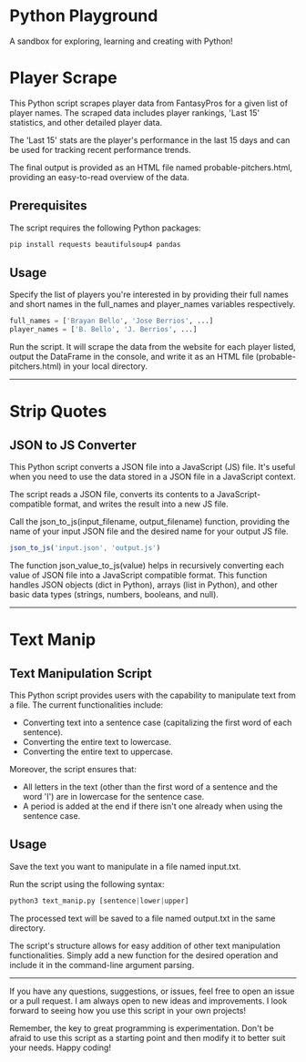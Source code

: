 # Python Playground
A sandbox for exploring, learning and creating with Python!


# Player Scrape

This Python script scrapes player data from FantasyPros for a given list of player names. The scraped data includes player rankings, 'Last 15' statistics, and other detailed player data.

The 'Last 15' stats are the player's performance in the last 15 days and can be used for tracking recent performance trends.

The final output is provided as an HTML file named probable-pitchers.html, providing an easy-to-read overview of the data.

## Prerequisites

The script requires the following Python packages:

```bash
pip install requests beautifulsoup4 pandas
```

## Usage

Specify the list of players you're interested in by providing their full names and short names in the full_names and player_names variables respectively.

```python
full_names = ['Brayan Bello', 'Jose Berrios', ...]
player_names = ['B. Bello', 'J. Berrios', ...]
```

Run the script. It will scrape the data from the website for each player listed, output the DataFrame in the console, and write it as an HTML file (probable-pitchers.html) in your local directory.

*****************************************************************************************************************

# Strip Quotes

## JSON to JS Converter

This Python script converts a JSON file into a JavaScript (JS) file. It's useful when you need to use the data stored in a JSON file in a JavaScript context.

The script reads a JSON file, converts its contents to a JavaScript-compatible format, and writes the result into a new JS file.

Call the json_to_js(input_filename, output_filename) function, providing the name of your input JSON file and the desired name for your output JS file.

```javascript
json_to_js('input.json', 'output.js')
```

The function json_value_to_js(value) helps in recursively converting each value of JSON file into a JavaScript compatible format. This function handles JSON objects (dict in Python), arrays (list in Python), and other basic data types (strings, numbers, booleans, and null).

*****************************************************************************************************************

# Text Manip

## Text Manipulation Script

This Python script provides users with the capability to manipulate text from a file. The current functionalities include:
* Converting text into a sentence case (capitalizing the first word of each sentence).
* Converting the entire text to lowercase.
* Converting the entire text to uppercase.

Moreover, the script ensures that:
* All letters in the text (other than the first word of a sentence and the word 'I') are in lowercase for the sentence case.
* A period is added at the end if there isn't one already when using the sentence case.

## Usage

Save the text you want to manipulate in a file named input.txt.

Run the script using the following syntax:

```python
python3 text_manip.py [sentence|lower|upper]
```

The processed text will be saved to a file named output.txt in the same directory.

The script's structure allows for easy addition of other text manipulation functionalities. Simply add a new function for the desired operation and include it in the command-line argument parsing.

*****************************************************************************************************************

If you have any questions, suggestions, or issues, feel free to open an issue or a pull request. I am always open to new ideas and improvements. I look forward to seeing how you use this script in your own projects!

Remember, the key to great programming is experimentation. Don't be afraid to use this script as a starting point and then modify it to better suit your needs. Happy coding!
